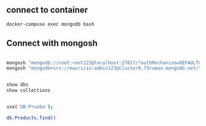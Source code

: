 ## connect to container

```sh
docker-compose exec mongodb bash

```
## Connect with mongosh

```sh

mongosh "mongodb://root:root123@localhost:27017/?authMechanism=DEFAULT&tls=false"
mongosh "mongodb+srv://mauricio:admin123@cluster0.73ruman.mongodb.net/test"

```

```sh

show dbs
show collections

```

```sh

use('DB-Prueba');

db.Products.find()


```
